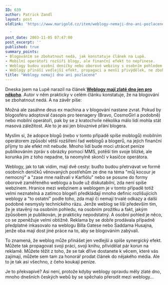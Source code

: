 ```yaml
---
ID: 639
author: Patrick Zandl
layout: post
oldlink: 'https://www.marigold.cz/item/weblogy-nemaji-dno-ani-pozlacene

  '
post_date: 2003-11-05 07:47:00
post_excerpt: ''
published: true
summary_points:
- Blogováním se zbohatnout nedá, jak konstatuje článek na Lupě.
- Mobilní operátoři rozšíří blogy, ale finanční efekt to nepřinese.
- Weblogy budou osobní deníčky nebo oborové webziny s osobním pohledem.
- Weblogy přináší vedlejší efekt, propagaci a menší přivýdělek, ne zbohatnutí.
title: "Weblogy nemají dno ani pozlacené"
---
```


<p>
Dneska jsem na Lupě narazil na článek <A class=nadcl href="http://www.lupa.cz/clanek.php3?show=3091"><STRONG>Weblogy mají zlaté dno jen pro někoho</STRONG></A>. Autor v něm prakticky v celém článku konstatuje, že na blogování se zbohatnout nedá. A na závěr píše: </p>

<p>
Možná ale zasáhne deus ex machina a v blogování nastane zvrat. Pokud by blogosféru adoptoval časopis pro teenagery (Bravo, CosmoGirl a podobně) nebo mobilní operátoři, pak by se z kratochvíle několika málo lidí mohla stát masová záležitost. Ale to je asi jen blouznivé přání blogera.</p>

<p>
Myslím si, že adopce blogů (nebo v tomto případě spíše moblogů) mobilním operátorem způsobí větší rozšíření řad weblogů a blogerů, na jejich finanční příjmy to ale efekt mít nebude. Mnoho lidí bude moci utrácet peníze publikováním zpráv s obrázky pomocí MMS, potěší tím svoje blízké, ale korunka jim z toho nepadne, ta neomylně skončí v kasičce operátora. </p>

<p>
Weblogy, jak to tak vidím, mají dvě cesty: buďto budou přetrvávat ve formě osobních deníčků věnovaných postřehům ze dne na téma "můj kocour je nemocný" a "zase mne naštvali v Karfiólu" nebo se posune do formy oborově zaměřeného weblogu a bude už diskutabilní, zda není spíše webzinem. Hranice mezi webzinem a weblogem je v tomto případě totiž velmi neznatelná a zatímco blogeři předkládají mnoho definic rozlišujících weblogy a "to ostatní" podle toho, zda mají či nemají trvalé odkazy a další podobné nesmysly technického rázu. Jenže weblog se liší především tím, že je stavěný na osobním pohledu, na osobním prožitku a fakt, jakým způsobem je publikován, je prakticky nepodstatný. A osobní pohled je něco, co se zpeněžuje velmi obtížně. Reklama by se dobře prodávala případně předplatné inkasovalo na weblogu Billa Gatese nebo Saddama Husajna, jenže oba mají dost jiné práce na to, aby se blogováním zabývali. </p>

<p>
To znamená, že weblog může přinášet jen vedlejší a spíše synergický efekt. Můžete tak propagovat svoji práci, svoji knihu, přividělat pár korun na reklamě. Můžete těžit z toho, že se tak dříve dostanete k věcem, které vás zajímají, můžete sem tam za honorář prodat článek do nějakého média. Ale to je tak asi všechno, z čeho koukají peníze. </p>

<p>
Je to překvapivé? Asi není, protože kdyby weblogy opravdu měly zlaté dno, mnoho dnešních českých webů by se spěchalo přerodit mezi weblogy...</p>